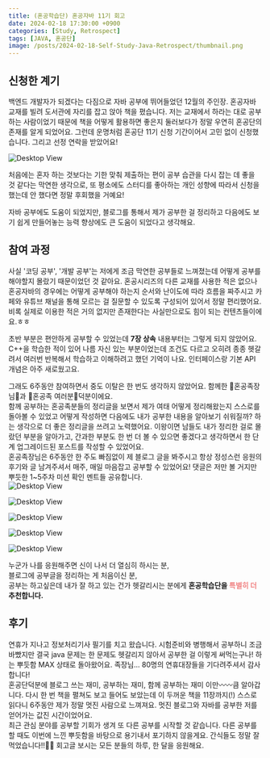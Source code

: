 ```yaml
---
title: (혼공학습단) 혼공자바 11기 회고
date: 2024-02-18 17:30:00 +0900
categories: [Study, Retrospect]
tags: [JAVA, 혼공단]
image: /posts/2024-02-18-Self-Study-Java-Retrospect/thumbnail.png
---
```


## 신청한 계기  
백엔드 개발자가 되겠다는 다짐으로 자바 공부에 뛰어들었던 12월의 주인장. 혼공자바 교재를 빌려 도서관에 자리를 잡고 앉아 책을 폈습니다. 저는 교재에서 하라는 대로 공부하는 사람이었기 때문에 책을 어떻게 활용하면 좋은지 둘러보다가 정말 우연히 혼공단의 존재를 알게 되었어요. 그런데 운명처럼 혼공단 11기 신청 기간이어서 고민 없이 신청했습니다. 그리고 선정 연락을 받았어요!  

![Desktop View](/posts/2024-02-18-Self-Study-Java-Retrospect/fig1.png)

처음에는 혼자 하는 것보다는 기한 맞춰 제출하는 편이 공부 습관을 다시 잡는 데 좋을 것 같다는 막연한 생각으로, 또 평소에도 스터디를 좋아하는 개인 성향에 따라서 신청을 했는데 안 했다면 정말 후회했을 거예요!  

자바 공부에도 도움이 되었지만, 블로그를 통해서 제가 공부한 걸 정리하고 다음에도 보기 쉽게 만들어놓는 능력 향상에도 큰 도움이 되었다고 생각해요.

## 참여 과정  
사실 '코딩 공부', '개발 공부'는 저에게 조금 막연한 공부들로 느껴졌는데 어떻게 공부를 해야할지 몰랐기 때문이었던 것 같아요. 혼공시리즈의 다른 교재를 사용한 적은 없으나 혼공자바의 경우에는 어떻게 공부해야 하는지 순서와 난이도에 따라 흐름을 짜주시고 카페와 유튜브 채널을 통해 모르는 걸 질문할 수 있도록 구성되어 있어서 정말 편리했어요. 비록 실제로 이용한 적은 거의 없지만 존재한다는 사실만으로도 힘이 되는 컨텐츠들이에요.ㅎㅎ  

초반 부분은 편안하게 공부할 수 있었는데 **7장 상속** 내용부터는 그렇게 되지 않았어요. C++을 학습한 적이 있어 나름 자신 있는 부분이었는데 조건도 다르고 오히려 종종 헷갈려서 여러번 반복해서 학습하고 이해하려고 했던 기억이 나요. 인터페이스랑 기본 API 개념은 아주 새로웠고요.  

그래도 6주동안 참여하면서 중도 이탈은 한 번도 생각하지 않았어요. 함께한 🩷혼공족장님🩷과 🍒혼공족 여러분🍒덕분이에요.  
함께 공부하는 혼공족분들의 정리글을 보면서 제가 여태 어떻게 정리해왔는지 스스로를 돌아볼 수 있었고 어떻게 작성하면 다음에도 내가 공부한 내용을 알아보기 쉬워질까? 하는 생각으로 더 좋은 정리글을 쓰려고 노력했어요. 이왕이면 남들도 내가 정리한 걸로 몰랐던 부분을 알아가고, 간과한 부분도 한 번 더 볼 수 있으면 좋겠다고 생각하면서 한 단계 업그레이드된 포스트를 작성할 수 있었어요.  
혼공족장님은 6주동안 한 주도 빠짐없이 제 블로그 글을 봐주시고 항상 정성스런 응원의 후기와 글 남겨주셔서 매주, 매일 마음잡고 공부할 수 있었어요! 댓글은 저만 볼 거지만 뿌듯한 1~5주차 미션 확인 멘트들 공유합니다.  
![Desktop View](/posts/2024-02-18-Self-Study-Java-Retrospect/fig2.png)

![Desktop View](/posts/2024-02-18-Self-Study-Java-Retrospect/fig3.png)

![Desktop View](/posts/2024-02-18-Self-Study-Java-Retrospect/fig4.png)

![Desktop View](/posts/2024-02-18-Self-Study-Java-Retrospect/fig5.png)

![Desktop View](/posts/2024-02-18-Self-Study-Java-Retrospect/fig6.png)


누군가 나를 응원해주면 신이 나서 더 열심히 하시는 분,  
블로그에 공부글을 정리하는 게 처음이신 분,  
공부는 하고싶은데 내가 잘 하고 있는 건가 헷갈리시는 분에게 **혼공학습단을 <span style="color: #f08080">특별히 더</span> 추천합니다.**

## 후기   
연휴가 지나고 정보처리기사 필기를 치고 왔습니다. 시험준비와 병행해서 공부하니 조금 바빴지만 결국 java 문제는 한 문제도 헷갈리지 않아서 공부한 걸 이렇게 써먹는구나! 하는 뿌듯함 MAX 상태로 돌아왔어요. 족장님... 80명의 연휴대장들을 기다려주셔서 감사합니다!  
혼공단덕분에 블로그 쓰는 재미, 공부하는 재미, 함께 공부하는 재미 이만〰️〰️큼 알아갑니다. 다시 한 번 책을 펼쳐도 보고 들어도 보았는데 이 두꺼운 책을 11장까지(!) 스스로 읽다니 6주동안 제가 정말 멋진 사람으로 느껴져요. 멋진 블로그와 자바를 공부한 저를 얻어가는 값진 시간이었어요.  
최근 관심 분야를 공부할 기회가 생겨 또 다른 공부를 시작할 것 같습니다. 다른 공부를 할 때도 이번에 느낀 뿌듯함을 바탕으로 용기내서 포기하지 않을게요. 간식들도 정말 잘 먹었습니다!!🤤🤤 회고글 보시는 모든 분들의 하루, 한 달을 응원해요.

